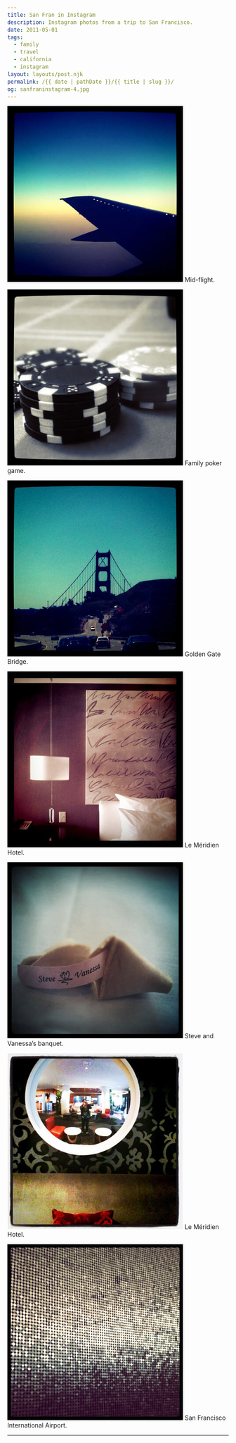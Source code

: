```yaml
---
title: San Fran in Instagram
description: Instagram photos from a trip to San Francisco.
date: 2011-05-01
tags: 
  - family
  - travel
  - california
  - instagram
layout: layouts/post.njk
permalink: /{{ date | pathDate }}/{{ title | slug }}/
og: sanfraninstagram-4.jpg
---
```


![](/img/sanfraninstagram-1.jpg)
Mid-flight.

![](/img/sanfraninstagram-2.jpg)
Family poker game.

![](/img/sanfraninstagram-3.jpg)
Golden Gate Bridge.

![](/img/sanfraninstagram-4.jpg)
Le Méridien Hotel.

![](/img/sanfraninstagram-5.jpg)
Steve and Vanessa’s banquet.

![](/img/sanfraninstagram-6.jpg)
Le Méridien Hotel.

![](/img/sanfraninstagram-7.jpg)
San Francisco International Airport.

---
